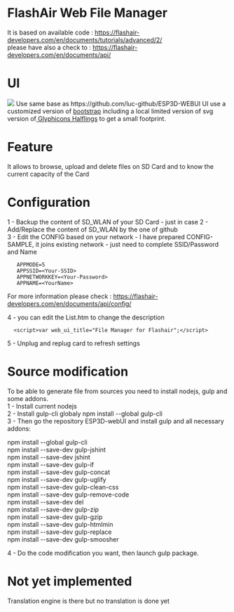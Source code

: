# FlashAir Web File Manager
It is based on available code :  https://flashair-developers.com/en/documents/tutorials/advanced/2/     
please have also a check to : https://flashair-developers.com/en/documents/api/

# UI
<img src="https://github.com/luc-github/Flashair-FM/blob/devt/Images/NewUI.jpg?raw=true" >   
Use same base as https://github.com/luc-github/ESP3D-WEBUI    
UI use a customized version of <a href='http://getbootstrap.com' target='_blank'>bootstrap</a> including a local limited version of svg version of<a href='http://glyphicons.com/' target='_blank'> Glyphicons Halflings</a> to get a small footprint.   

# Feature
It allows to browse, upload and delete files on SD Card and to know the current capacity of the Card

# Configuration
1 - Backup the content of SD_WLAN of your SD Card - just in case
2 - Add/Replace the content of SD_WLAN by the one of github   
3 - Edit the CONFIG based on your network - I have prepared CONFIG-SAMPLE, it joins existing network - just need to complete SSID/Password and Name    
```
   APPMODE=5   
   APPSSID=<Your-SSID>   
   APPNETWORKKEY=<Your-Password>   
   APPNAME=<YourName>  
```
For more information please check : https://flashair-developers.com/en/documents/api/config/

4 - you can edit the List.htm to change the description
```
  <script>var web_ui_title="File Manager for Flashair";</script>
```
 
5 - Unplug and replug card to refresh settings

# Source modification

To be able to generate file from sources you need to install nodejs, gulp and some addons.    
1 - Install current nodejs   
2 - Install gulp-cli globaly npm install --global gulp-cli   
3 - Then go the repository ESP3D-webUI and install gulp and all necessary addons:   

npm install --global gulp-cli   
npm install --save-dev gulp-jshint   
npm install --save-dev jshint   
npm install --save-dev gulp-if   
npm install --save-dev gulp-concat  
npm install --save-dev gulp-uglify  
npm install --save-dev gulp-clean-css   
npm install --save-dev gulp-remove-code   
npm install --save-dev del   
npm install --save-dev gulp-zip   
npm install --save-dev gulp-gzip   
npm install --save-dev gulp-htmlmin   
npm install --save-dev gulp-replace   
npm install --save-dev gulp-smoosher   

4 - Do the code modification you want, then launch gulp package.   

# Not yet implemented
Translation engine is there but no translation is done yet
